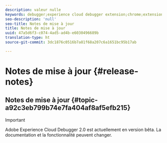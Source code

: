 ```yaml
---
description: valeur nulle
keywords: debugger;experience cloud debugger extension;chrome;extension;release notes
seo-description: 'null'
seo-title: Notes de mise à jour
title: Notes de mise à jour
uuid: 47a5d6f3-c074-4ad5-ad4b-e6030496689b
translation-type: ht
source-git-commit: 3dc1876c0516b7a81f68a207c6a1651bc95b17ab

---
```



# Notes de mise à jour {#release-notes}

## Notes de mise à jour {#topic-a92c3eb799b74e7fa404af8af5efb215}

>[!IMPORTANT]
>
>Adobe Experience Cloud Debugger 2.0 est actuellement en version bêta. La documentation et la fonctionnalité peuvent changer.
